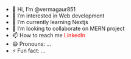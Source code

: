 - 👋 Hi, I’m @vermagaur851
- 👀 I’m interested in Web development
- 🌱 I’m currently learning Nextjs
- 💞️ I’m looking to collaborate on MERN project
- 📫 How to reach me <a style="color:red; text-decoration:none;" href="https://www.linkedin.com/in/gaurav-verma-8b0778236/">LinkedIn</a>
- 😄 Pronouns: ...
- ⚡ Fun fact: ...

<!---
vermagaur851/vermagaur851 is a ✨ special ✨ repository because its `README.md` (this file) appears on your GitHub profile.
You can click the Preview link to take a look at your changes.
--->

